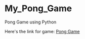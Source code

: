 # My_Pong_Game
Pong Game using Python

Here's the link for game: [Pong Game](https://replit.com/@theyashviradia/MyPongGame-2?output=1&embed=1#main.py)
